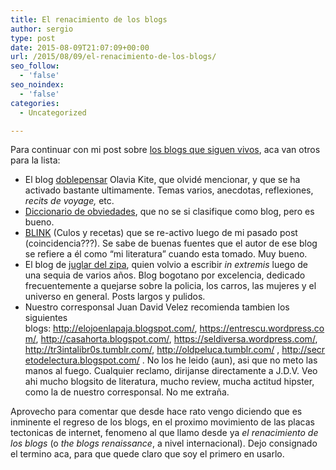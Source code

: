 ```yaml
---
title: El renacimiento de los blogs
author: sergio
type: post
date: 2015-08-09T21:07:09+00:00
url: /2015/08/09/el-renacimiento-de-los-blogs/
seo_follow:
  - 'false'
seo_noindex:
  - 'false'
categories:
  - Uncategorized

---
```

Para continuar con mi post sobre [los blogs que siguen vivos][1], aca van otros para la lista:

  * El blog [doblepensar][2] Olavia Kite, que olvidé mencionar, y que se ha activado bastante ultimamente. Temas varios, anecdotas, reflexiones, _recits de voyage,_ etc.
  * [Diccionario de obviedades][3], que no se si clasifique como blog, pero es bueno.
  * [BLINK][4] (Culos y recetas) que se re-activo luego de mi pasado post (coincidencia???). Se sabe de buenas fuentes que el autor de ese blog se refiere a él como &#8220;mi literatura&#8221; cuando esta tomado. Muy bueno.
  * El blog de [juglar del zipa][5], quien volvio a escribir _in extremis_ luego de una sequia de varios años. Blog bogotano por excelencia, dedicado frecuentemente a quejarse sobre la policia, los carros, las mujeres y el universo en general. Posts largos y pulidos.
  * Nuestro corresponsal Juan David Velez recomienda tambien los siguientes blogs: <a href="http://elojoenlapaja.blogspot.com/" rel="nofollow">http://elojoenlapaja.blogspot.com/</a>, <a href="https://entrescu.wordpress.com/" rel="nofollow">https://entrescu.wordpress.com/</a>, <a href="http://casahorta.blogspot.com/" rel="nofollow">http://casahorta.blogspot.com/</a>, <a href="https://seldiversa.wordpress.com/" rel="nofollow">https://seldiversa.wordpress.com/</a>,  <a href="http://tr3intalibr0s.tumblr.com/" rel="nofollow">http://tr3intalibr0s.tumblr.com/</a>, <a href="http://oldpeluca.tumblr.com/" rel="nofollow">http://oldpeluca.tumblr.com/</a> , <a href="http://secretodelectura.blogspot.com/" rel="nofollow">http://secretodelectura.blogspot.com/</a> . No los he leido (aun), asi que no meto las manos al fuego. Cualquier reclamo, dirijanse directamente a J.D.V. Veo ahi mucho blogsito de literatura, mucho review, mucha actitud hipster, como la de nuestro corresponsal. No me extraña.

Aprovecho para comentar que desde hace rato vengo diciendo que es inminente el regreso de los blogs, en el proximo movimiento de las placas tectonicas de internet, fenomeno al que llamo desde ya _el renacimiento de los blogs_ (o _the blogs renaissance_, a nivel internacional). Dejo consignado el termino aca, para que quede claro que soy el primero en usarlo.

 [1]: http://blog.crazyrobot.net/2015/06/23/los-muertos-vivientes/
 [2]: http://olaviakite.com/doblepensar/
 [3]: http://diccionariodeobviedades.blogspot.ca/
 [4]: http://culosyrecetas.blogspot.ca/
 [5]: http://www.juglardelzipa.com/wordpress/